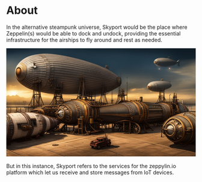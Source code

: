 # About
In the alternative steampunk universe, Skyport would be the place where Zeppelin(s) would be able to dock and undock, providing the essential infrastructure for the airships to fly around and rest as needed.

![Skyport in an alternative steampunk universe](assets/images/skyport.png)

But in this instance, Skyport refers to the services for the zeppylin.io platform which let us receive and store messages from IoT devices.